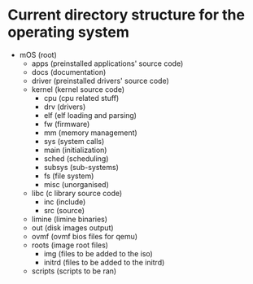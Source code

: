 # Current directory structure for the operating system
- mOS (root)
    - apps (preinstalled applications' source code)
    - docs (documentation)
    - driver (preinstalled drivers' source code)
    - kernel (kernel source code)
        - cpu (cpu related stuff)
        - drv (drivers)
        - elf (elf loading and parsing)
        - fw (firmware)
        - mm (memory management)
        - sys (system calls)
        - main (initialization)
        - sched (scheduling)
        - subsys (sub-systems)
        - fs (file system)
        - misc (unorganised)
    - libc (c library source code)
        - inc (include)
        - src (source)
    - limine (limine binaries)
    - out (disk images output)
    - ovmf (ovmf bios files for qemu)
    - roots (image root files)
        - img (files to be added to the iso)
        - initrd (files to be added to the initrd)
    - scripts (scripts to be ran)